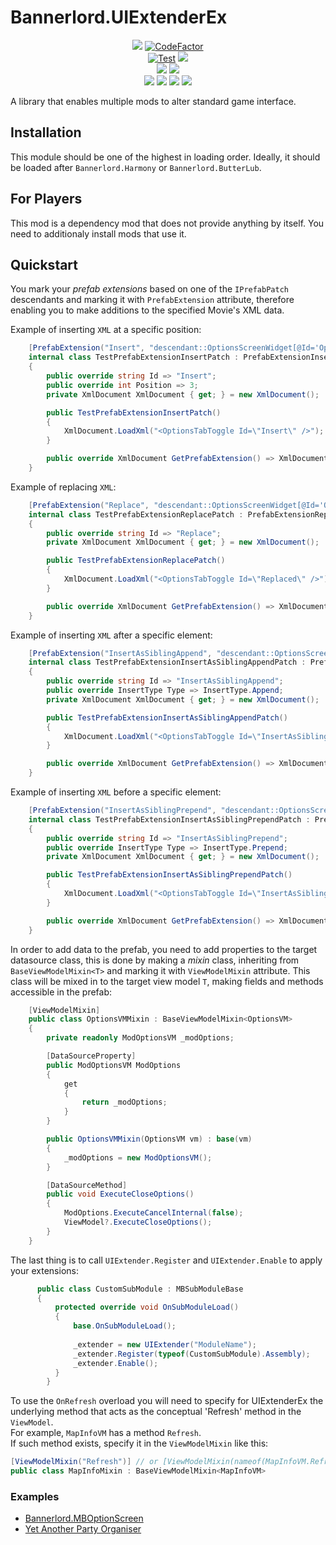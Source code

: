 # Bannerlord.UIExtenderEx
<p align="center">
  <!--
  <a href="https://github.com/BUTR/Bannerlord.UIExtenderEx" alt="Logo">
  <img src="https://github.com/BUTR/Bannerlord.UIExtenderEx/blob/dev/resources/Butter.png?raw=true" /></a>
  </br>
  -->
  <a href="https://github.com/BUTR/Bannerlord.UIExtenderEx" alt="Lines Of Code">
  <img src="https://tokei.rs/b1/github/BUTR/Bannerlord.UIExtenderEx?category=code" /></a>
  <a href="https://www.codefactor.io/repository/github/butr/bannerlord.uiextenderex"><img src="https://www.codefactor.io/repository/github/butr/bannerlord.uiextenderex/badge" alt="CodeFactor" /></a>
  </br>
  <a href="https://github.com/BUTR/Bannerlord.UIExtenderEx/actions?query=workflow%3ATest"><img src="https://github.com/BUTR/Bannerlord.UIExtenderEx/workflows/Test/badge.svg?branch=dev&event=push" alt="Test" /></a>
  <a href="https://codecov.io/gh/BUTR/Bannerlord.UIExtenderEx"><img src="https://codecov.io/gh/BUTR/Bannerlord.UIExtenderEx/branch/dev/graph/badge.svg" />
   </a>
  </br>
  <a href="https://www.nuget.org/packages/Bannerlord.UIExtenderEx" alt="NuGet Bannerlord.UIExtenderEx">
  <img src="https://img.shields.io/nuget/v/Bannerlord.UIExtenderEx.svg?label=NuGet%20Bannerlord.UIExtenderEx&colorB=blue" /></a>
  <a href="https://butr.github.io/Bannerlord.UIExtenderEx" alt="Documentation">
  <img src="https://img.shields.io/badge/Documentation-%F0%9F%94%8D-blue?style=flat" /></a>
  </br>
  <a href="https://www.nexusmods.com/mountandblade2bannerlord/mods/2102" alt="Nexus UIExtenderEx">
  <img src="https://img.shields.io/badge/Nexus-UIExtenderEx-yellow.svg" /></a>  
  <a href="https://www.nexusmods.com/mountandblade2bannerlord/mods/2102" alt="UIExtenderEx">
  <img src="https://img.shields.io/endpoint?url=https%3A%2F%2Fnexusmods-version-pzk4e0ejol6j.runkit.sh%3FgameId%3Dmountandblade2bannerlord%26modId%3D2102" /></a>
  <a href="https://www.nexusmods.com/mountandblade2bannerlord/mods/2102" alt="Nexus UIExtenderEx">
  <img src="https://img.shields.io/endpoint?url=https%3A%2F%2Fnexusmods-downloads-ayuqql60xfxb.runkit.sh%2F%3Ftype%3Dunique%26gameId%3D3174%26modId%3D2102" /></a>
  <a href="https://www.nexusmods.com/mountandblade2bannerlord/mods/2102" alt="Nexus UIExtenderEx">
  <img src="https://img.shields.io/endpoint?url=https%3A%2F%2Fnexusmods-downloads-ayuqql60xfxb.runkit.sh%2F%3Ftype%3Dtotal%26gameId%3D3174%26modId%3D2102" /></a>
  </br>
</p>

A library that enables multiple mods to alter standard game interface.

## Installation
This module should be one of the highest in loading order. Ideally, it should be loaded after ``Bannerlord.Harmony`` or ``Bannerlord.ButterLub``.

## For Players
This mod is a dependency mod that does not provide anything by itself. You need to additionaly install mods that use it.
  
  
  
## Quickstart
You mark your _prefab extensions_ based on one of the `IPrefabPatch` descendants and marking it with `PrefabExtension` attribute, therefore enabling you to make additions to the specified Movie's XML data.

Example of inserting ``XML`` at a specific position:
```csharp
    [PrefabExtension("Insert", "descendant::OptionsScreenWidget[@Id='Options']/Children/Standard.TopPanel/Children/ListPanel/Children")]
    internal class TestPrefabExtensionInsertPatch : PrefabExtensionInsertPatch
    {
        public override string Id => "Insert";
        public override int Position => 3;
        private XmlDocument XmlDocument { get; } = new XmlDocument();

        public TestPrefabExtensionInsertPatch()
        {
            XmlDocument.LoadXml("<OptionsTabToggle Id=\"Insert\" />");
        }

        public override XmlDocument GetPrefabExtension() => XmlDocument;
    }
```

Example of replacing ``XML``:
```csharp
    [PrefabExtension("Replace", "descendant::OptionsScreenWidget[@Id='Options']/Children/Standard.TopPanel/Children/ListPanel/Children/OptionsTabToggle[@Id='Replace']")]
    internal class TestPrefabExtensionReplacePatch : PrefabExtensionReplacePatch
    {
        public override string Id => "Replace";
        private XmlDocument XmlDocument { get; } = new XmlDocument();

        public TestPrefabExtensionReplacePatch()
        {
            XmlDocument.LoadXml("<OptionsTabToggle Id=\"Replaced\" />");
        }

        public override XmlDocument GetPrefabExtension() => XmlDocument;
    }
```

Example of inserting ``XML`` after a specific element:
```csharp
    [PrefabExtension("InsertAsSiblingAppend", "descendant::OptionsScreenWidget[@Id='Options']/Children/Standard.TopPanel/Children/ListPanel/Children/OptionsTabToggle[@Id='InsertAsSibling']")]
    internal class TestPrefabExtensionInsertAsSiblingAppendPatch : PrefabExtensionInsertAsSiblingPatch
    {
        public override string Id => "InsertAsSiblingAppend";
        public override InsertType Type => InsertType.Append;
        private XmlDocument XmlDocument { get; } = new XmlDocument();

        public TestPrefabExtensionInsertAsSiblingAppendPatch()
        {
            XmlDocument.LoadXml("<OptionsTabToggle Id=\"InsertAsSiblingAppend\" />");
        }

        public override XmlDocument GetPrefabExtension() => XmlDocument;
    }
```

Example of inserting ``XML`` before a specific element:
```csharp
    [PrefabExtension("InsertAsSiblingPrepend", "descendant::OptionsScreenWidget[@Id='Options']/Children/Standard.TopPanel/Children/ListPanel/Children/OptionsTabToggle[@Id='InsertAsSibling']")]
    internal class TestPrefabExtensionInsertAsSiblingPrependPatch : PrefabExtensionInsertAsSiblingPatch
    {
        public override string Id => "InsertAsSiblingPrepend";
        public override InsertType Type => InsertType.Prepend;
        private XmlDocument XmlDocument { get; } = new XmlDocument();

        public TestPrefabExtensionInsertAsSiblingPrependPatch()
        {
            XmlDocument.LoadXml("<OptionsTabToggle Id=\"InsertAsSiblingPrepend\" />");
        }

        public override XmlDocument GetPrefabExtension() => XmlDocument;
    }
```
In order to add data to the prefab, you need to add properties to the target datasource class, this is done by making a _mixin_ class, inheriting from `BaseViewModelMixin<T>` and marking it with `ViewModelMixin` attribute. This class will be mixed in to the target view model `T`, making fields and methods accessible in the prefab:

```csharp
    [ViewModelMixin]
    public class OptionsVMMixin : BaseViewModelMixin<OptionsVM>
    {
        private readonly ModOptionsVM _modOptions;

        [DataSourceProperty]
        public ModOptionsVM ModOptions
        {
            get
            {
                return _modOptions;
            }
        }

        public OptionsVMMixin(OptionsVM vm) : base(vm)
        {
            _modOptions = new ModOptionsVM();
        }

        [DataSourceMethod]
        public void ExecuteCloseOptions()
        {
            ModOptions.ExecuteCancelInternal(false);
            ViewModel?.ExecuteCloseOptions();
        }
    }
```

The last thing is to call `UIExtender.Register` and `UIExtender.Enable` to apply your extensions:
```cs
      public class CustomSubModule : MBSubModuleBase
      {
          protected override void OnSubModuleLoad()
          {
              base.OnSubModuleLoad();
            
              _extender = new UIExtender("ModuleName");
              _extender.Register(typeof(CustomSubModule).Assembly);
              _extender.Enable();
          }
        }
```

To use the `OnRefresh` overload you will need to specify for UIExtenderEx the underlying method that acts as the conceptual 'Refresh' method in the `ViewModel`.  
For example, `MapInfoVM` has a method `Refresh`.  
If such method exists, specify it in the `ViewModelMixin` like this:
```csharp
[ViewModelMixin("Refresh")] // or [ViewModelMixin(nameof(MapInfoVM.Refresh))] // if the method is public
public class MapInfoMixin : BaseViewModelMixin<MapInfoVM>
```

### Examples
* [Bannerlord.MBOptionScreen](https://github.com/Aragas/Bannerlord.MBOptionScreen/tree/dev/src/MCM.UI/UIExtenderEx)
* [Yet Another Party Organiser](https://github.com/tbeswick96/BannerlordYetAnotherPartyOrganiser)
